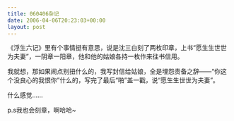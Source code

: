```yaml
---
title: 060406杂记
date: 2006-04-06T20:23:03+00:00
layout: post
---
```

《浮生六记》里有个事情挺有意思，说是沈三白刻了两枚印章，上书&#8220;愿生生世世为夫妻&#8221;，一阴章一阳章，他和他的姑娘各持一枚作来往书信用。

我就想，那如果闹点别扭什么的，我写封信给姑娘，全是埋怨责备之辞——&#8220;你这个没良心的我恨你&#8221;什么的，写完了最后&#8220;啪&#8221;盖一戳，说&#8220;愿生生世世为夫妻&#8221;。

什么感觉&#8230;&#8230;

p.s我也会刻章，啊哈哈~
